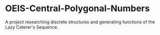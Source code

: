 # OEIS-Central-Polygonal-Numbers
A project researching discrete structures and generating functions of the Lazy Caterer's Sequence. 

